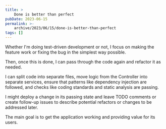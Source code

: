 ```yaml
---
title: >
    Done is better than perfect
pubDate: 2023-06-15
permalink: >-
    archive/2023/06/15/done-is-better-than-perfect
tags: []
---
```


Whether I'm doing test-driven development or not, I focus on making the feature work or fixing the bug in the simplest way possible.

Then, once this is done, I can pass through the code again and refactor it as needed.

I can split code into separate files, move logic from the Controller into separate services, ensure that patterns like dependency injection are followed, and checks like coding standards and static analysis are passing.

I might deploy a change in its passing state and leave TODO comments or create follow-up issues to describe potential refactors or changes to be addressed later.

The main goal is to get the application working and providing value for its users.
